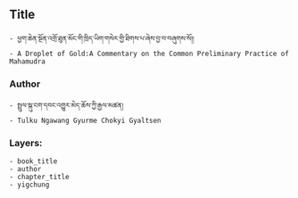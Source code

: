 ## Title
	- ཕྱག་ཆེན་སྔོན་འགྲོ་ཐུན་མོང་གི་ཁྲིད་ཡིག་གསེར་གྱི་ཐིགས་པ་ཞེས་བྱ་བ་བཞུགས་སོ།།
	- A Droplet of Gold:A Commentary on the Common Preliminary Practice of Mahamudra

### Author
	- སྤྲུལ་སྐུ་ངག་དབང་འགྱུར་མེད་ཆོས་ཀྱི་རྒྱལ་མཚན།
	- Tulku Ngawang Gyurme Chokyi Gyaltsen

### Layers:
	- book_title
	- author
	- chapter_title
	- yigchung
